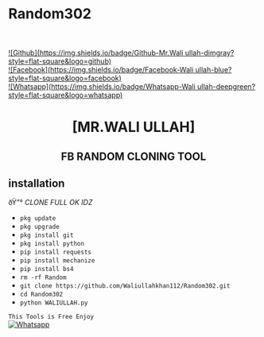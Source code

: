 # Random302


<b></b> </br> <br>[![Github](https://img.shields.io/badge/Github-Mr.Wali ullah-dimgray?style=flat-square&logo=github)](https://github.com/Waliullahkhan112)<br> [![Facebook](https://img.shields.io/badge/Facebook-Wali ullah-blue?style=flat-square&logo=facebook)](https://www.facebook.com/fatherofMarkzuckerberglotay)<br> [![Whatsapp](https://img.shields.io/badge/Whatsapp-Wali ullah-deepgreen?style=flat-square&logo=whatsapp)](https://wa.me/+923265792024)




<h1 align="center"> [MR.WALI ULLAH]</h1>


<h2 align="center">  FB RANDOM CLONING TOOL </h2>



## <b>installation</b>


ðŸ”° _CLONE FULL OK IDZ_


- `pkg update`
- `pkg upgrade`
- `pkg install git`
- `pkg install python`
- `pip install requests`
- `pip install mechanize`
- `pip install bs4`
- `rm -rf Random`
- `git clone https://github.com/Waliullahkhan112/Random302.git`
- `cd Random302`
- `python WALIULLAH.py`
     

 ```This Tools is Free Enjoy```</br>
 [![Whatsapp](https://img.shields.io/badge/Whatsapp-Waliullahkhan112-deepgreen?style=flat-square&logo=whatsapp)](https://wa.me/+923265792024)
